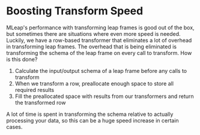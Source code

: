 # Boosting Transform Speed

MLeap's performance with transforming leap frames is good out of the
box, but sometimes there are situations where even more speed is needed.
Luckily, we have a row-based transformer that eliminates a lot of
overhead in transforming leap frames. The overhead that is being
eliminated is transforming the schema of the leap frame on every call to
transform. How is this done?

1. Calculate the input/output schema of a leap frame before any calls to
   transform
2. When we transform a row, preallocate enough space to store all
   required results
3. Fill the preallocated space with results from our transformers and
   return the transformed row

A lot of time is spent in transforming the schema relative to actually
processing your data, so this can be a huge speed increase in certain
cases.
